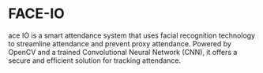 # FACE-IO
ace IO is a smart attendance system that uses facial recognition technology to streamline attendance and prevent proxy attendance. Powered by OpenCV and a trained Convolutional Neural Network (CNN), it offers a secure and efficient solution for tracking attendance.

